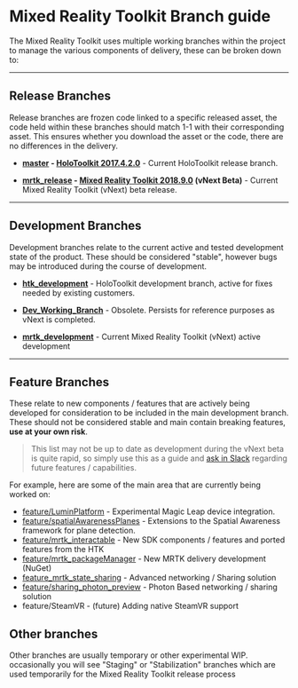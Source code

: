 # Mixed Reality Toolkit Branch guide

The Mixed Reality Toolkit uses multiple working branches within the project to manage the various components of delivery, these can be broken down to:

---
## Release Branches

Release branches are frozen code linked to a specific released asset, the code held within these branches should match 1-1 with their corresponding asset.
This ensures whether you download the asset or the code, there are no differences in the delivery.

* **[master](https://github.com/Microsoft/MixedRealityToolkit-Unity) - [HoloToolkit 2017.4.2.0](https://github.com/Microsoft/MixedRealityToolkit-Unity/releases/tag/2017.4.2.0)** - Current HoloToolkit release branch.

* **[mrtk_release](https://github.com/Microsoft/MixedRealityToolkit-Unity/tree/mrtk_release) - [Mixed Reality Toolkit 2018.9.0](https://github.com/Microsoft/MixedRealityToolkit-Unity/releases/tag/2018.9.0-Beta) (vNext Beta)** - Current Mixed Reality Toolkit (vNext) beta release.

---
## Development Branches

Development branches relate to the current active and tested development state of the product.  These should be considered "stable", however bugs may be introduced during the course of development.

* **[htk_development](https://github.com/Microsoft/MixedRealityToolkit-Unity/tree/htk_development)** - HoloToolkit development branch, active for fixes needed by existing customers.

* **[Dev_Working_Branch](https://github.com/Microsoft/MixedRealityToolkit-Unity/tree/Dev_Working_Branch)** - Obsolete. Persists for reference purposes as vNext is completed.

* **[mrtk_development](https://github.com/Microsoft/MixedRealityToolkit-Unity/tree/mrtk_development)** - Current Mixed Reality Toolkit (vNext) active development

---
## Feature Branches

These relate to new components / features that are actively being developed for consideration to be included in the main development branch.
These should not be considered stable and main contain breaking features, **use at your own risk**.

> This list may not be up to date as development during the vNext beta is quite rapid, so simply use this as a guide and [ask in Slack](https://holodevelopersslack.azurewebsites.net/) regarding future features / capabilities.

For example, here are some of the main area that are currently being worked on:

* [feature/LuminPlatform](https://github.com/Microsoft/MixedRealityToolkit-Unity/tree/feature/LuminPlatform) - Experimental Magic Leap device integration.
* [feature/spatialAwarenessPlanes](https://github.com/Microsoft/MixedRealityToolkit-Unity/tree/feature/spatialAwarenessPlanes) - Extensions to the Spatial Awareness framework for  plane detection.
* [feature/mrtk_interactable](https://github.com/Microsoft/MixedRealityToolkit-Unity/tree/feature/mrtk_interactable) - New SDK components / features and ported features from the HTK
* [feature/mrtk_packageManager](https://github.com/Microsoft/MixedRealityToolkit-Unity/tree/feature/mrtk_packageManager) - New MRTK delivery development (NuGet)
* [feature_mrtk_state_sharing](https://github.com/Microsoft/MixedRealityToolkit-Unity/tree/feature_mrtk_state_sharing) - Advanced networking / Sharing solution
* [feature/sharing_photon_preview](https://github.com/Microsoft/MixedRealityToolkit-Unity/tree/feature/sharing_photon_preview) - Photon Based networking / sharing solution
* feature/SteamVR - (future) Adding native SteamVR support

## Other branches
Other branches are usually temporary or other experimental WIP.  occasionally you will see "Staging" or "Stabilization" branches which are used temporarily for the Mixed Reality Toolkit release process

